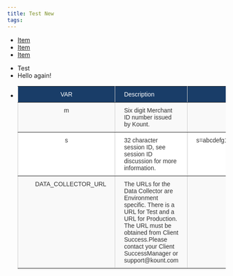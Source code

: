 ```yaml
---
title: Test New
tags:
---
```


<ul class="uk-subnav uk-subnav-divider" uk-switcher>
    <li><a href="#">Item</a></li>
    <li><a href="#">Item</a></li>
    <li><a href="#">Item</a></li>
</ul>

<ul class="uk-switcher uk-tab uk-margin">
    <li>Test</li>
    <li>Hello again!</li>
    <li><table style="border-collapse:collapse;border-spacing:0;border-color:#ccc" class="tg"><tr><th style="font-family:Arial, sans-serif;font-size:14px;font-weight:normal;padding:10px 20px;border-style:solid;border-width:1px;overflow:hidden;word-break:normal;border-color:inherit;color:#ffffff;background-color:#193d68;text-align:center;vertical-align:top">﻿VAR</th><th style="font-family:Arial, sans-serif;font-size:14px;font-weight:normal;padding:10px 20px;border-style:solid;border-width:1px;overflow:hidden;word-break:normal;border-color:inherit;color:#ffffff;background-color:#193d68;text-align:left;vertical-align:top">Description</th><th style="font-family:Arial, sans-serif;font-size:14px;font-weight:normal;padding:10px 20px;border-style:solid;border-width:1px;overflow:hidden;word-break:normal;border-color:inherit;color:#ffffff;background-color:#193d68;text-align:center;vertical-align:top">Sample</th></tr><tr><td style="font-family:Arial, sans-serif;font-size:14px;padding:10px 20px;border-style:solid;border-width:1px;overflow:hidden;word-break:normal;border-color:inherit;color:#333;background-color:#f9f9f9;text-align:center;vertical-align:top">m</td><td style="font-family:Arial, sans-serif;font-size:14px;padding:10px 20px;border-style:solid;border-width:1px;overflow:hidden;word-break:normal;border-color:inherit;color:#333;background-color:#f9f9f9;text-align:left;vertical-align:top">Six digit Merchant ID number issued by Kount.</td><td style="font-family:Arial, sans-serif;font-size:14px;padding:10px 20px;border-style:solid;border-width:1px;overflow:hidden;word-break:normal;border-color:inherit;color:#333;background-color:#f9f9f9;text-align:center;vertical-align:top">m=123456</td></tr><tr><td style="font-family:Arial, sans-serif;font-size:14px;padding:10px 20px;border-style:solid;border-width:1px;overflow:hidden;word-break:normal;border-color:inherit;color:#333;background-color:#fff;text-align:center;vertical-align:top">s</td><td style="font-family:Arial, sans-serif;font-size:14px;padding:10px 20px;border-style:solid;border-width:1px;overflow:hidden;word-break:normal;border-color:inherit;color:#333;background-color:#fff;text-align:left;vertical-align:top">32 character session ID, see session ID discussion for more information.</td><td style="font-family:Arial, sans-serif;font-size:14px;padding:10px 20px;border-style:solid;border-width:1px;overflow:hidden;word-break:normal;border-color:inherit;color:#333;background-color:#fff;text-align:center;vertical-align:top">s=abcdefg12345abababab123456789012&nbsp;&nbsp;&nbsp;&nbsp;&nbsp;</td></tr><tr><td style="font-family:Arial, sans-serif;font-size:14px;padding:10px 20px;border-style:solid;border-width:1px;overflow:hidden;word-break:normal;border-color:inherit;color:#333;background-color:#f9f9f9;text-align:center;vertical-align:top">&nbsp;&nbsp;&nbsp;&nbsp;&nbsp;DATA_COLLECTOR_URL</td><td style="font-family:Arial, sans-serif;font-size:14px;padding:10px 20px;border-style:solid;border-width:1px;overflow:hidden;word-break:normal;border-color:inherit;color:#333;background-color:#f9f9f9;text-align:left;vertical-align:top">The URLs for the Data Collector are Environment specific. There is a URL for Test and a URL for Production. The URL must be obtained from Client Success.Please contact your Client SuccessManager or support@kount.com</td><td style="font-family:Arial, sans-serif;font-size:14px;padding:10px 20px;border-style:solid;border-width:1px;overflow:hidden;word-break:normal;border-color:inherit;color:#333;background-color:#f9f9f9;text-align:center;vertical-align:top"></td></tr></table></li>
</ul>


